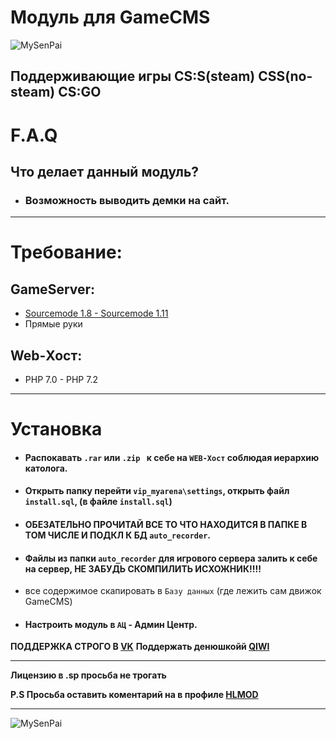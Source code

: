 # __Модуль для GameCMS__

![MySenPai](https://pa1.narvii.com/6862/6098ddd3be86e6253a9a2174796bf3fba9c06867r1-500-260_hq.gif)

## Поддерживающие игры CS:S(steam) CSS(no-steam) CS:GO

# F.A.Q
 ## __Что делает данный модуль?__

- ### Возможность выводить демки на сайт.

***
# Требование:

## GameServer:
- [Sourcemode 1.8 - Sourcemode 1.11](https://www.sourcemod.net/downloads.php?branch=stable)
- Прямые руки

## Web-Хост:
- PHP 7.0 - PHP 7.2

***

# Установка
- #### Распокавать `.rar` или `.zip ` к себе на `WEB-Хост` соблюдая иерархию католога.
- #### Открыть папку перейти `vip_myarena\settings`, открыть файл `install.sql`, (в файле `install.sql`)

- #### ОБЕЗАТЕЛЬНО ПРОЧИТАЙ ВСЕ ТО ЧТО НАХОДИТСЯ В ПАПКЕ В ТОМ ЧИСЛЕ И ПОДКЛ К БД `auto_recorder`.

- #### Файлы из папки `auto_recorder` для игрового сервера залить к себе на сервер, НЕ ЗАБУДЬ СКОМПИЛИТЬ ИСХОЖНИК!!!! 

- все содержимое скапировать в `Базу данных` (где лежить сам движок GameCMS)
- #### Настроить модуль в `АЦ` - Админ Центр.

 __ПОДДЕРЖКА СТРОГО В [VK](VK.COM/CYXARUK1337)__
__Поддержать денюшкойй [QIWI](https://qiwi.com/n/PREFIX)__

***
__Лицензию в .sp просьба не трогать__

__P.S Просьба оставить коментарий на в профиле [HLMOD](https://hlmod.ru/members/pr-e-fix.110719/)__
***
![MySenPai](https://pa1.narvii.com/8008/5ff3a5128bf7a511810414eecce8018a7b0a52cer1-500-282_hq.gif)
